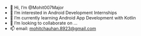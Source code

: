 - 👋 Hi, I’m @Mohit007Major
- 👀 I’m interested in Android Development Internships
- 🌱 I’m currently learning Android App Development with Kotlin
- 💞️ I’m looking to collaborate on ...
- 📫 email: mohitchauhan.8923@gmail.com  

<!---
Mohit007Major/Mohit007Major is a ✨ special ✨ repository because its `README.md` (this file) appears on your GitHub profile.
You can click the Preview link to take a look at your changes.
--->
